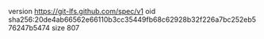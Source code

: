 version https://git-lfs.github.com/spec/v1
oid sha256:20de4ab66562e66110b3cc35449fb68c62928b32f226a7bc252eb576247b5474
size 807
